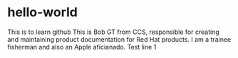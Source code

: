 # hello-world
This is to learn github
This is Bob GT from CCS, responsible for creating and maintaining product documentation for Red Hat products. I am a trainee fisherman and also an Apple aficianado. 
Test line 1
